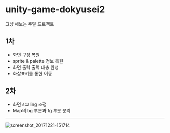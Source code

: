 # unity-game-dokyusei2
그냥 해보는 주말 프로젝트

## 1차
- 화면 구성 복원
- sprite & palette 정보 복원
- 화면 출력 출력 대충 완성
- 화살표키를 통한 이동

## 2차 
- 화면 scaling 조정
- Map의 bg 부분과 fg 부분 분리
---
![screenshot_20171221-151714](https://github.com/smgal/unity-game-dokyusei2/blob/master/screen_shot_01.png)
